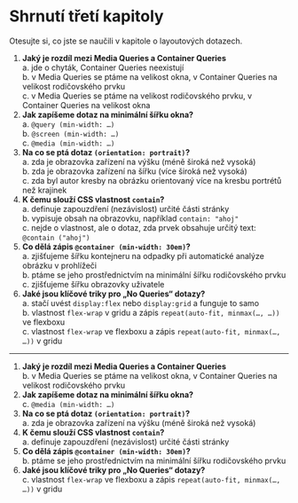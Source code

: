 # Shrnutí třetí kapitoly

Otesujte si, co jste se naučili v kapitole o layoutových dotazech.

1. **Jaký je rozdíl mezi Media Queries a Container Queries**  
a. jde o chyták, Container Queries neexistují  
b. v Media Queries se ptáme na velikost okna, v Container Queries na velikost rodičovského prvku  
c. v Media Queries se ptáme na velikost rodičovského prvku, v Container Queries na velikost okna  
1. **Jak zapíšeme dotaz na minimální šířku okna?**  
a. `@query (min-width: …)`  
b. `@screen (min-width: …)`  
c. `@media (min-width: …)`  
1. **Na co se ptá dotaz `(orientation: portrait)`?**  
a. zda je obrazovka zařízení na výšku (méně široká než vysoká)  
b. zda je obrazovka zařízení na šířku (více široká než vysoká)  
c. zda byl autor kresby na obrázku orientovaný více na kresbu portrétů než krajinek  
1. **K čemu slouží CSS vlastnost `contain`?**  
a. definuje zapouzdření (nezávislost) určité části stránky  
b. vypisuje obsah na obrazovku, například `contain: "ahoj"`  
c. nejde o vlastnost, ale o dotaz, zda prvek obsahuje určitý text: `@contain ("ahoj")`
1. **Co dělá zápis `@container (min-width: 30em)`?**  
a. zjišťujeme šířku kontejneru na odpadky při automatické analýze obrázku v prohlížeči  
b. ptáme se jeho prostřednictvím na minimální šířku rodičovského prvku  
c. zjišťujeme šířku obrazovky uživatele
1. **Jaké jsou klíčové triky pro „No Queries“ dotazy?**  
a. stačí uvést `display:flex` nebo `display:grid` a funguje to samo  
b. vlastnost `flex-wrap` v gridu a zápis `repeat(auto-fit, minmax(…, …))` ve flexboxu  
c. vlastnost `flex-wrap` ve flexboxu a zápis `repeat(auto-fit, minmax(…, …))` v gridu  

---

1. **Jaký je rozdíl mezi Media Queries a Container Queries**  
b. v Media Queries se ptáme na velikost okna, v Container Queries na velikost rodičovského prvku  
1. **Jak zapíšeme dotaz na minimální šířku okna?**  
c. `@media (min-width: …)`  
1. **Na co se ptá dotaz `(orientation: portrait)`?**  
a. zda je obrazovka zařízení na výšku (méně široká než vysoká)  
1. **K čemu slouží CSS vlastnost `contain`?**  
a. definuje zapouzdření (nezávislost) určité části stránky  
1. **Co dělá zápis `@container (min-width: 30em)`?**  
b. ptáme se jeho prostřednictvím na minimální šířku rodičovského prvku  
1. **Jaké jsou klíčové triky pro „No Queries“ dotazy?**  
c. vlastnost `flex-wrap` ve flexboxu a zápis `repeat(auto-fit, minmax(…, …))` v gridu  
